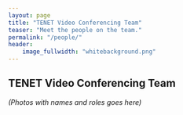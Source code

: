 ```yaml
---
layout: page
title: "TENET Video Conferencing Team"
teaser: "Meet the people on the team."
permalink: "/people/"
header:
    image_fullwidth: "whitebackground.png"
---
```


## TENET Video Conferencing Team


*(Photos with names and roles goes here)*
